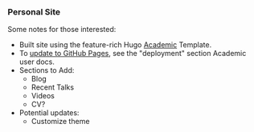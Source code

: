 ### Personal Site

Some notes for those interested:
* Built site using the feature-rich Hugo [Academic](https://sourcethemes.com/academic/) Template.  
* To [update to GitHub Pages](https://sourcethemes.com/academic/docs/deployment/#github-pages), see the "deployment" section Academic user docs.
* Sections to Add:
   * Blog
   * Recent Talks
   * Videos
   * CV?
* Potential updates:
   * Customize theme
